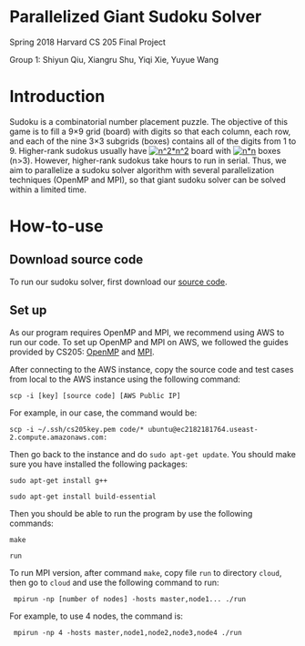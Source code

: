 # Parallelized Giant Sudoku Solver
Spring 2018 Harvard CS 205 Final Project

Group 1: Shiyun Qiu, Xiangru Shu, Yiqi Xie, Yuyue Wang

# Introduction

Sudoku is a combinatorial number placement puzzle. The objective of this game is to fill a 9×9 grid (board) with digits so that each column, each row, and each of the nine 3×3 subgrids (boxes) contains all of the digits from 1 to 9. Higher-rank sudokus usually have <a href="https://www.codecogs.com/eqnedit.php?latex=n^2*n^2" target="_blank"><img src="https://latex.codecogs.com/gif.latex?n^2*n^2" title="n^2*n^2" /></a> board with <a href="https://www.codecogs.com/eqnedit.php?latex=n*n" target="_blank"><img src="https://latex.codecogs.com/gif.latex?n*n" title="n*n" /></a> boxes (n>3). However, higher-rank sudokus take hours to run in serial. Thus, we aim to parallelize a sudoku solver algorithm with several parallelization techniques (OpenMP and MPI), so that giant sudoku solver can be solved within a limited time.

# How-to-use

## Download source code

To run our sudoku solver, first download our [source code](https://github.com/shiyunqiu/CS205_Sudoku).

## Set up

As our program requires OpenMP and MPI, we recommend using AWS to run our code. To set up OpenMP and MPI on AWS, we followed the guides provided by CS205: [OpenMP](https://canvas.harvard.edu/courses/37285/files/5490479?module_item_id=363501) and [MPI](https://canvas.harvard.edu/courses/37285/files/5490480?module_item_id=363500).

After connecting to the AWS instance, copy the source code and test cases from local to the AWS instance using the following command:

```
scp -i [key] [source code] [AWS Public IP]
```

For example, in our case, the command would be: 

```
scp -i ~/.ssh/cs205­key.pem code/* ubuntu@ec2­18­218­17­64.us­east­2.compute.amazonaws.com:
```

Then go back to the instance and do `sudo apt-get update`. You should make sure you have installed the following packages:

```
sudo apt-get install g++
```

```
sudo apt-get install build-essential
```

Then you should be able to run the program by use the following commands:

```
make
```

```
run
```

To run MPI version, after command `make`, copy file `run` to directory `cloud`, then go to `cloud` and use the following command to run:

```
 mpirun -np [number of nodes] -hosts master,node1... ./run
```

For example, to use 4 nodes, the command is:
```
 mpirun -np 4 -hosts master,node1,node2,node3,node4 ./run
```

